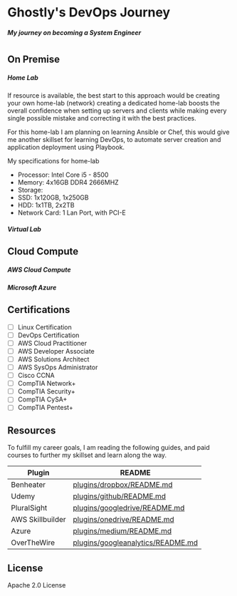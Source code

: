 # Ghostly's DevOps Journey

##### _My journey on becoming a System Engineer_

#

## On Premise

##### Home Lab

If resource is available, the best start to this approach would be creating your own home-lab (network)
creating a dedicated home-lab boosts the overall confidence when setting up servers and clients
while making every single possible mistake and correcting it with the best practices.

For this home-lab I am planning on learning Ansible or Chef, this would give me another skillset
for learning DevOps, to automate server creation and application deployment using Playbook.

My specifications for home-lab

-   Processor: Intel Core i5 - 8500
-   Memory: 4x16GB DDR4 2666MHZ
-   Storage:
-   SSD: 1x120GB, 1x250GB
-   HDD: 1x1TB, 2x2TB
-   Network Card: 1 Lan Port, with PCI-E

##### Virtual Lab

## Cloud Compute

##### AWS Cloud Compute

##### Microsoft Azure

## Certifications

-   [ ] Linux Certification
-   [ ] DevOps Certification
-   [ ] AWS Cloud Practitioner
-   [ ] AWS Developer Associate
-   [ ] AWS Solutions Architect
-   [ ] AWS SysOps Administrator
-   [ ] Cisco CCNA
-   [ ] CompTIA Network+
-   [ ] CompTIA Security+
-   [ ] CompTIA CySA+
-   [ ] CompTIA Pentest+

## Resources

To fulfill my career goals, I am reading the following guides,
and paid courses to further my skillset and learn along the way.

| Plugin           | README                                    |
| ---------------- | ----------------------------------------- |
| Benheater        | [plugins/dropbox/README.md][PlDb]         |
| Udemy            | [plugins/github/README.md][PlGh]          |
| PluralSight      | [plugins/googledrive/README.md][PlGd]     |
| AWS Skillbuilder | [plugins/onedrive/README.md][PlOd]        |
| Azure            | [plugins/medium/README.md][PlMe]          |
| OverTheWire      | [plugins/googleanalytics/README.md][PlGa] |

## License

Apache 2.0 License

[//]: # "These are reference links used in the body of this note and get stripped out when the markdown processor does its job. There is no need to format nicely because it shouldn't be seen. Thanks SO - http://stackoverflow.com/questions/4823468/store-comments-in-markdown-syntax"
[dill]: https://github.com/joemccann/dillinger
[git-repo-url]: https://github.com/joemccann/dillinger.git
[john gruber]: http://daringfireball.net
[df1]: http://daringfireball.net/projects/markdown/
[markdown-it]: https://github.com/markdown-it/markdown-it
[Ace Editor]: http://ace.ajax.org
[node.js]: http://nodejs.org
[Twitter Bootstrap]: http://twitter.github.com/bootstrap/
[jQuery]: http://jquery.com
[@tjholowaychuk]: http://twitter.com/tjholowaychuk
[express]: http://expressjs.com
[AngularJS]: http://angularjs.org
[Gulp]: http://gulpjs.com
[PlDb]: https://github.com/joemccann/dillinger/tree/master/plugins/dropbox/README.md
[PlGh]: https://github.com/joemccann/dillinger/tree/master/plugins/github/README.md
[PlGd]: https://github.com/joemccann/dillinger/tree/master/plugins/googledrive/README.md
[PlOd]: https://github.com/joemccann/dillinger/tree/master/plugins/onedrive/README.md
[PlMe]: https://github.com/joemccann/dillinger/tree/master/plugins/medium/README.md
[PlGa]: https://github.com/RahulHP/dillinger/blob/master/plugins/googleanalytics/README.md
